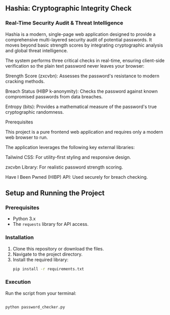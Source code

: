 ## Hashia: Cryptographic Integrity Check 

### Real-Time Security Audit & Threat Intelligence

Hashia is a modern, single-page web application designed to provide a comprehensive multi-layered security audit of potential passwords. It moves beyond basic strength scores by integrating cryptographic analysis and global threat intelligence.

The system performs three critical checks in real-time, ensuring client-side verification so the plain text password never leaves your browser:

Strength Score (zxcvbn): Assesses the password's resistance to modern cracking methods.

Breach Status (HIBP k-anonymity): Checks the password against known compromised passwords from data breaches.

Entropy (bits): Provides a mathematical measure of the password's true cryptographic randomness.

Prerequisites

This project is a pure frontend web application and requires only a modern web browser to run.

The application leverages the following key external libraries:

Tailwind CSS: For utility-first styling and responsive design.

zxcvbn Library: For realistic password strength scoring.

Have I Been Pwned (HIBP) API: Used securely for breach checking.


## Setup and Running the Project

### Prerequisites
* Python 3.x
* The `requests` library for API access.

### Installation
1.  Clone this repository or download the files.
2.  Navigate to the project directory.
3.  Install the required library:
    ```bash
    pip install -r requirements.txt
    ```

### Execution
Run the script from your terminal:
```bash

python password_checker.py

